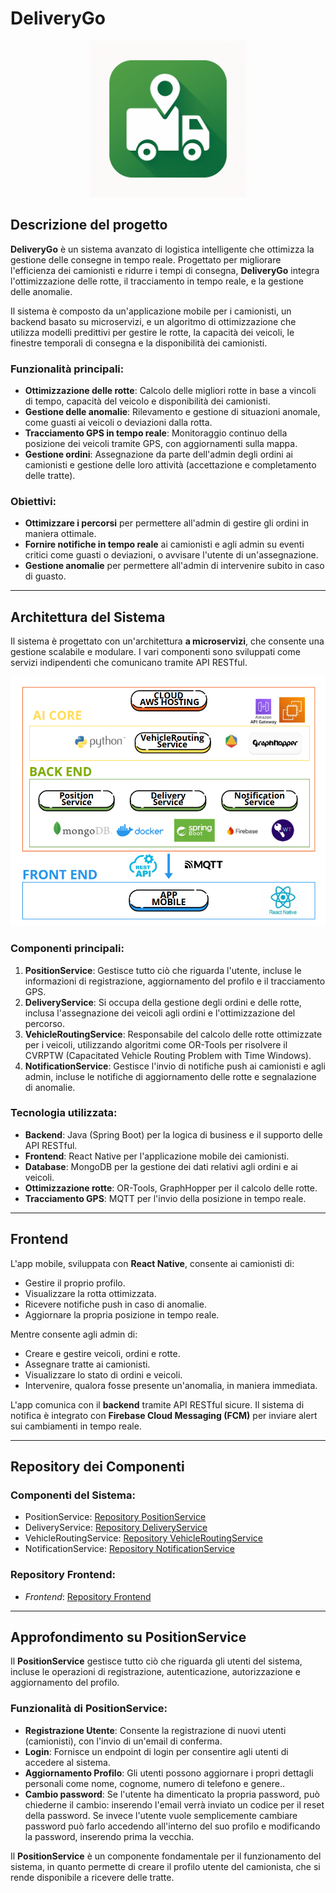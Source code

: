 # DeliveryGo

<div style="text-align: center;">
  <img src="app-icon.png" alt="Icona dell'applicazione" width="250"/>
</div>

## Descrizione del progetto

**DeliveryGo** è un sistema avanzato di logistica intelligente che ottimizza la gestione delle consegne in tempo reale. Progettato per migliorare l'efficienza dei camionisti e ridurre i tempi di consegna, **DeliveryGo** integra l'ottimizzazione delle rotte, il tracciamento in tempo reale, e la gestione delle anomalie.

Il sistema è composto da un'applicazione mobile per i camionisti, un backend basato su microservizi, e un algoritmo di ottimizzazione che utilizza modelli predittivi per gestire le rotte, la capacità dei veicoli, le finestre temporali di consegna e la disponibilità dei camionisti.

### Funzionalità principali:
- **Ottimizzazione delle rotte**: Calcolo delle migliori rotte in base a vincoli di tempo, capacità del veicolo e disponibilità dei camionisti.
- **Gestione delle anomalie**: Rilevamento e gestione di situazioni anomale, come guasti ai veicoli o deviazioni dalla rotta.
- **Tracciamento GPS in tempo reale**: Monitoraggio continuo della posizione dei veicoli tramite GPS, con aggiornamenti sulla mappa.
- **Gestione ordini**: Assegnazione da parte dell'admin degli ordini ai camionisti e gestione delle loro attività (accettazione e completamento delle tratte).

### Obiettivi:
- **Ottimizzare i percorsi** per permettere all'admin di gestire gli ordini in maniera ottimale.
- **Fornire notifiche in tempo reale** ai camionisti e agli admin su eventi critici come guasti o deviazioni, o avvisare l'utente di un'assegnazione.
- **Gestione anomalie** per permettere all'admin di intervenire subito in caso di guasto.

---

## Architettura del Sistema

Il sistema è progettato con un'architettura **a microservizi**, che consente una gestione scalabile e modulare. I vari componenti sono sviluppati come servizi indipendenti che comunicano tramite API RESTful.

<div style="text-align: center;">
  <img src="architettura (1).png" alt="Architettura utilizzata" width="1000"/>
</div>

### Componenti principali:

1. **PositionService**: Gestisce tutto ciò che riguarda l'utente, incluse le informazioni di registrazione, aggiornamento del profilo e il tracciamento GPS.
2. **DeliveryService**: Si occupa della gestione degli ordini e delle rotte, inclusa l'assegnazione dei veicoli agli ordini e l'ottimizzazione del percorso.
3. **VehicleRoutingService**: Responsabile del calcolo delle rotte ottimizzate per i veicoli, utilizzando algoritmi come OR-Tools per risolvere il CVRPTW (Capacitated Vehicle Routing Problem with Time Windows).
4. **NotificationService**: Gestisce l'invio di notifiche push ai camionisti e agli admin, incluse le notifiche di aggiornamento delle rotte e segnalazione di anomalie.

### Tecnologia utilizzata:
- **Backend**: Java (Spring Boot) per la logica di business e il supporto delle API RESTful.
- **Frontend**: React Native per l'applicazione mobile dei camionisti.
- **Database**: MongoDB per la gestione dei dati relativi agli ordini e ai veicoli.
- **Ottimizzazione rotte**: OR-Tools, GraphHopper per il calcolo delle rotte.
- **Tracciamento GPS**: MQTT per l'invio della posizione in tempo reale.

---


## Frontend

L'app mobile, sviluppata con **React Native**, consente ai camionisti di:

- Gestire il proprio profilo.
- Visualizzare la rotta ottimizzata.
- Ricevere notifiche push in caso di anomalie.
- Aggiornare la propria posizione in tempo reale.

Mentre consente agli admin di:

- Creare e gestire veicoli, ordini e rotte.
- Assegnare tratte ai camionisti.
- Visualizzare lo stato di ordini e veicoli.
- Intervenire, qualora fosse presente un'anomalia, in maniera immediata.
  
L'app comunica con il **backend** tramite API RESTful sicure. Il sistema di notifica è integrato con **Firebase Cloud Messaging (FCM)** per inviare alert sui cambiamenti in tempo reale.

---

## Repository dei Componenti

### Componenti del Sistema:
- PositionService: [Repository PositionService](https://github.com/UniSalento-IDALab-IoTCourse-2024-2025/wot-project-PositionService-MandorinoSettimo)
- DeliveryService: [Repository DeliveryService](https://github.com/UniSalento-IDALab-IoTCourse-2024-2025/wot-project-DeliveryService-MandorinoSettimo)
- VehicleRoutingService: [Repository VehicleRoutingService](https://github.com/UniSalento-IDALab-IoTCourse-2024-2025/wot-project-VehicleRoutingProblem-MandorinoSettimo)
- NotificationService: [Repository NotificationService](https://github.com/UniSalento-IDALab-IoTCourse-2024-2025/wot-project-NotificationService-MandorinoSettimo)

### Repository Frontend:
- *Frontend*: [Repository Frontend](https://github.com/UniSalento-IDALab-IoTCourse-2024-2025/wot-project-Frontend-MandorinoSettimo)

---

## Approfondimento su **PositionService**

Il **PositionService** gestisce tutto ciò che riguarda gli utenti del sistema, incluse le operazioni di registrazione, autenticazione, autorizzazione e aggiornamento del profilo. 

### Funzionalità di **PositionService**:
- **Registrazione Utente**: Consente la registrazione di nuovi utenti (camionisti), con l'invio di un'email di conferma.
- **Login**: Fornisce un endpoint di login per consentire agli utenti di accedere al sistema.
- **Aggiornamento Profilo**: Gli utenti possono aggiornare i propri dettagli personali come nome, cognome, numero di telefono e genere..
- **Cambio password**: Se l'utente ha dimenticato la propria password, può chiederne il cambio: inserendo l'email verrà inviato un codice per il reset della password. Se invece l'utente vuole semplicemente cambiare password può farlo accedendo all'interno del suo profilo e modificando la password, inserendo prima la vecchia.
  
Il **PositionService** è un componente fondamentale per il funzionamento del sistema, in quanto permette di creare il profilo utente del camionista, che si rende disponibile a ricevere delle tratte.

